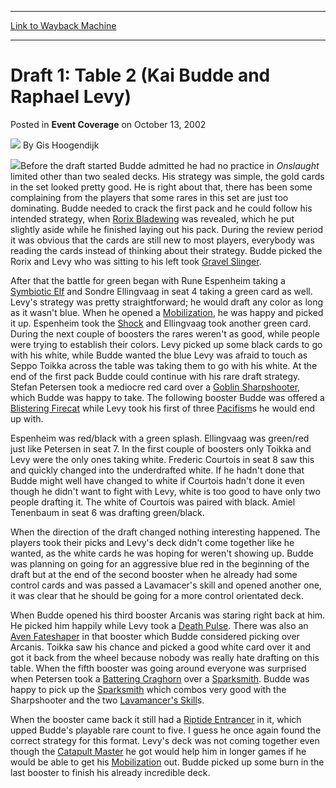 
---
[Link to Wayback Machine](https://web.archive.org/web/20171030034039/https://magic.wizards.com/en/articles/archive/event-coverage/draft-1-table-2-kai-budde-and-raphael-levy-2002-10-13)

[_metadata_:author]:- "Gis Hoogendijk"
[_metadata_:description]:- "Before the draft started Budde admitted he had no practice in Onslaught limited other than two sealed decks. His strategy was simple, the gold cards in the set looked pretty good. He is right about that, there has been some complaining from the players that some rares in this set are just too dominating."
[_metadata_:generator]:- "Drupal 7 (http://drupal.org)"
[_metadata_:node]:- "773471"
[_metadata_:publish_date]:- "2002-10-13"
[_metadata_:source]:- "div-main-content"
[_metadata_:title]:- "Draft 1: Table 2 (Kai Budde and Raphael Levy)"
[_metadata_:wayback_capture_timestamp]:- "2017-10-30 03:40:39"
[_metadata_:wayback_raw_url]:- "https://web.archive.org/web/20171030034039id_/https://magic.wizards.com/en/articles/archive/event-coverage/draft-1-table-2-kai-budde-and-raphael-levy-2002-10-13"
[_metadata_:wayback_url]:- "https://magic.wizards.com/en/articles/archive/event-coverage/draft-1-table-2-kai-budde-and-raphael-levy-2002-10-13"
---


Draft 1: Table 2 (Kai Budde and Raphael Levy)
=============================================



 Posted in **Event Coverage**
 on October 13, 2002 






![](https://media.magic.wizards.com/styles/auth_small/public/generic-avatar-150_606.png)
By Gis Hoogendijk











![](https://media.magic.wizards.com/image_legacy_migration/sideboard/images/gpcop02/a926.jpg)Before the draft started Budde admitted he had no practice in *Onslaught* limited other than two sealed decks. His strategy was simple, the gold cards in the set looked pretty good. He is right about that, there has been some complaining from the players that some rares in this set are just too dominating. Budde needed to crack the first pack and he could follow his intended strategy, when [Rorix Bladewing](http://gatherer.wizards.com/Pages/Card/Details.aspx?name=Rorix+Bladewing) was revealed, which he put slightly aside while he finished laying out his pack. During the review period it was obvious that the cards are still new to most players, everybody was reading the cards instead of thinking about their strategy. Budde picked the Rorix and Levy who was sitting to his left took [Gravel Slinger](http://gatherer.wizards.com/Pages/Card/Details.aspx?name=Gravel+Slinger).

After that the battle for green began with Rune Espenheim taking a [Symbiotic Elf](http://gatherer.wizards.com/Pages/Card/Details.aspx?name=Symbiotic+Elf) and Sondre Ellingvaag in seat 4 taking a green card as well. Levy's strategy was pretty straightforward; he would draft any color as long as it wasn't blue. When he opened a [Mobilization](http://gatherer.wizards.com/Pages/Card/Details.aspx?name=Mobilization), he was happy and picked it up. Espenheim took the [Shock](http://gatherer.wizards.com/Pages/Card/Details.aspx?name=Shock) and Ellingvaag took another green card. During the next couple of boosters the rares weren't as good, while people were trying to establish their colors. Levy picked up some black cards to go with his white, while Budde wanted the blue Levy was afraid to touch as Seppo Toikka across the table was taking them to go with his white. At the end of the first pack Budde could continue with his rare draft strategy. Stefan Petersen took a mediocre red card over a [Goblin Sharpshooter](http://gatherer.wizards.com/Pages/Card/Details.aspx?name=Goblin+Sharpshooter), which Budde was happy to take. The following booster Budde was offered a [Blistering Firecat](http://gatherer.wizards.com/Pages/Card/Details.aspx?name=Blistering+Firecat) while Levy took his first of three [Pacifism](http://gatherer.wizards.com/Pages/Card/Details.aspx?name=Pacifism)s he would end up with.

Espenheim was red/black with a green splash. Ellingvaag was green/red just like Petersen in seat 7. In the first couple of boosters only Toikka and Levy were the only ones taking white. Frederic Courtois in seat 8 saw this and quickly changed into the underdrafted white. If he hadn't done that Budde might well have changed to white if Courtois hadn't done it even though he didn't want to fight with Levy, white is too good to have only two people drafting it. The white of Courtois was paired with black. Amiel Tenenbaum in seat 6 was drafting green/black.

When the direction of the draft changed nothing interesting happened. The players took their picks and Levy's deck didn't come together like he wanted, as the white cards he was hoping for weren't showing up. Budde was planning on going for an aggressive blue red in the beginning of the draft but at the end of the second booster when he already had some control cards and was passed a Lavamacer's skill and opened another one, it was clear that he should be going for a more control orientated deck.

When Budde opened his third booster Arcanis was staring right back at him. He picked him happily while Levy took a [Death Pulse](http://gatherer.wizards.com/Pages/Card/Details.aspx?name=Death+Pulse). There was also an [Aven Fateshaper](http://gatherer.wizards.com/Pages/Card/Details.aspx?name=Aven+Fateshaper) in that booster which Budde considered picking over Arcanis. Toikka saw his chance and picked a good white card over it and got it back from the wheel because nobody was really hate drafting on this table. When the fifth booster was going around everyone was surprised when Petersen took a [Battering Craghorn](http://gatherer.wizards.com/Pages/Card/Details.aspx?name=Battering+Craghorn) over a [Sparksmith](http://gatherer.wizards.com/Pages/Card/Details.aspx?name=Sparksmith). Budde was happy to pick up the [Sparksmith](http://gatherer.wizards.com/Pages/Card/Details.aspx?name=Sparksmith) which combos very good with the Sharpshooter and the two [Lavamancer's Skill](http://gatherer.wizards.com/Pages/Card/Details.aspx?name=Lavamancer%27s+Skill)s.

When the booster came back it still had a [Riptide Entrancer](http://gatherer.wizards.com/Pages/Card/Details.aspx?name=Riptide+Entrancer) in it, which upped Budde's playable rare count to five. I guess he once again found the correct strategy for this format. Levy's deck was not coming together even though the [Catapult Master](http://gatherer.wizards.com/Pages/Card/Details.aspx?name=Catapult+Master) he got would help him in longer games if he would be able to get his [Mobilization](http://gatherer.wizards.com/Pages/Card/Details.aspx?name=Mobilization) out. Budde picked up some burn in the last booster to finish his already incredible deck.







